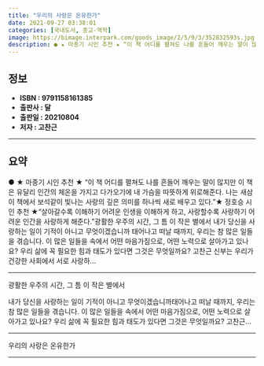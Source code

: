```yaml
---
title: "우리의 사랑은 온유한가"
date: 2021-09-27 03:38:01
categories: [국내도서, 종교-역학]
image: https://bimage.interpark.com/goods_image/2/5/9/3/352832593s.jpg
description: ● ★ 마종기 시인 추천 ★ “이 책 어디를 펼쳐도 나를 흔들어 깨우는 말이 많지만 이 책은 유달리 인간의 체온을 가지고 다가오기에 내 가슴을 따뜻하게 위로해준다. 나는 새삼 이 책에서 보석같이 빛나는 사랑의 깊은 의미를 하나씩 새로 배우고 있다.”★ 정호승 시인 추천 ★“살아갈수록
---
```


## **정보**

- **ISBN : 9791158161385**
- **출판사 : 달**
- **출판일 : 20210804**
- **저자 : 고찬근**

------



## **요약**

●  ★ 마종기 시인 추천 ★ “이 책 어디를 펼쳐도 나를 흔들어 깨우는 말이 많지만 이 책은 유달리 인간의 체온을 가지고 다가오기에 내 가슴을 따뜻하게 위로해준다. 나는 새삼 이 책에서 보석같이 빛나는 사랑의 깊은 의미를 하나씩 새로 배우고 있다.”★ 정호승 시인 추천 ★“살아갈수록 이해하기 어려운 인생을 이해하게 하고, 사랑할수록 사랑하기 어려운 인간을 사랑하게 해준다.”광활한 우주의 시간, 그 틈 이 작은 별에서 내가 당신을 사랑하는 일이 기적이 아니고 무엇이겠습니까 태어나고 떠날 때까지, 우리는 참 많은 일들을 겪습니다. 이 많은 일들을 속에서 어떤 마음가짐으로, 어떤 노력으로 살아가고 있나요? 우리 삶에 꼭 필요한 힘과 태도가 있다면 그것은 무엇일까요? 고찬근 신부는 우리가 건강한 사회에서 서로 사랑하...

------

광활한 우주의 시간, 그 틈
이 작은 별에서 

내가 당신을 사랑하는 일이 
기적이 아니고 무엇이겠습니까태어나고 떠날 때까지, 우리는 참 많은 일들을 겪습니다. 이 많은 일들을 속에서 어떤 마음가짐으로, 어떤 노력으로 살아가고 있나요? 우리 삶에 꼭 필요한 힘과 태도가 있다면 그것은 무엇일까요? 
고찬근... 

------


우리의 사랑은 온유한가 

------


